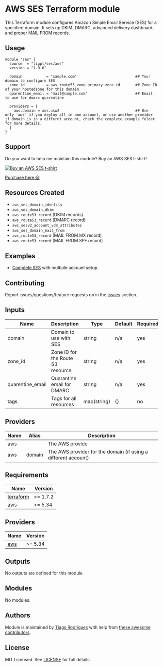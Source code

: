 # AWS SES Terraform module

This Terraform module configures Amazon Simple Email Service (SES) for a specified domain. It sets up DKIM, DMARC, advanced delivery dashboard, and proper MAIL FROM records.

## Usage

```hcl
module "ses" {
  source  = "tigpt/ses/aws"
  version = "1.0.0"

  domain           = "sample.com"                           ## Your domain to configure SES
  zone_id          = aws_route53_zone.primary.zone_id       ## Zone ID of your hostedzone for this domain
  quarentine_email = "mail@sample.com"                      ## Email to use for dmarc quarentine

  providers = {
    aws.domain = aws.usw2                                   ## Use only 'aws' if you deploy all in one account, or use another provider if domain is in a differnt account, check the complete example folder for more details.
  }
}
```

## Support

Do you want to help me maintain this module? Buy an AWS SES t-shirt!

[![Buy an AWS SES t-shirt](https://cottonbureau.com/mockup?vid=20449976&hash=84sz&w=120)](https://cottonbureau.com/people/tiago-rodrigues)

[Purchase here 😃](https://cottonbureau.com/people/tiago-rodrigues)

## Resources Created

- `aws_ses_domain_identity`
- `aws_ses_domain_dkim`
- `aws_route53_record` (DKIM records)
- `aws_route53_record` (DMARC record)
- `aws_sesv2_account_vdm_attributes`
- `aws_ses_domain_mail_from`
- `aws_route53_record` (MAIL FROM MX record)
- `aws_route53_record` (MAIL FROM SPF record)

## Examples

- [Complete SES](https://github.com/tigpt/terraform-aws-ses/tree/main/examples/complete) with multiple account setup.

## Contributing

Report issues/questions/feature requests on in the [issues](https://github.com/tigpt/terraform-aws-ses/issues/new) section.


## Inputs


| Name | Description | Type | Default | Required |
|--|--|--|--|--|
| domain | Domain to use with SES | string | n/a | yes |
| zone_id | Zone ID for the Route 53 resource | string | n/a	| yes |
| quarentine_email | Quarantine email for DMARC | string | n/a	| yes |
| tags | Tags for all resources | map(string) | {}| 	no |

## Providers

| Name | Alias | Description |
|--|--|--|
| aws | | The AWS provide |
| aws | domain | The AWS provider for the domain (if using a different account)

## Requirements

| Name | Version |
|------|---------|
| <a name="requirement_terraform"></a> [terraform](#requirement\_terraform) | >= 1.7.2 |
| <a name="requirement_aws"></a> [aws](#requirement\_aws) | >= 5.34 |

## Providers

| Name | Version |
|------|---------|
| <a name="provider_aws"></a> [aws](#provider\_aws) | >= 5.34 |

## Outputs

No outputs are defined for this module.

## Modules

No modules.

## Authors

Module is maintained by [Tiago Rodrigues](https://tig.pt) with help from [these awesome contributors](https://github.com/tigpt/terraform-aws-ses/graphs/contributors).

## License

MIT Licensed. See [LICENSE](https://github.com/tigpt/terraform-aws-ses/tree/master/LICENSE) for full details.
